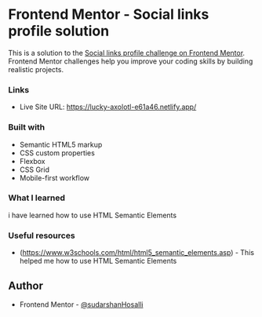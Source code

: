 # Frontend Mentor - Social links profile solution

This is a solution to the [Social links profile challenge on Frontend Mentor](https://www.frontendmentor.io/challenges/social-links-profile-UG32l9m6dQ). Frontend Mentor challenges help you improve your coding skills by building realistic projects. 

### Links

- Live Site URL: https://lucky-axolotl-e61a46.netlify.app/

### Built with

- Semantic HTML5 markup
- CSS custom properties
- Flexbox
- CSS Grid
- Mobile-first workflow

### What I learned

i have learned how to use HTML Semantic Elements


### Useful resources

- (https://www.w3schools.com/html/html5_semantic_elements.asp) - This helped me how to use HTML Semantic Elements


## Author

- Frontend Mentor - [@sudarshanHosalli](https://www.frontendmentor.io/profile/sudarshanHosalli)
